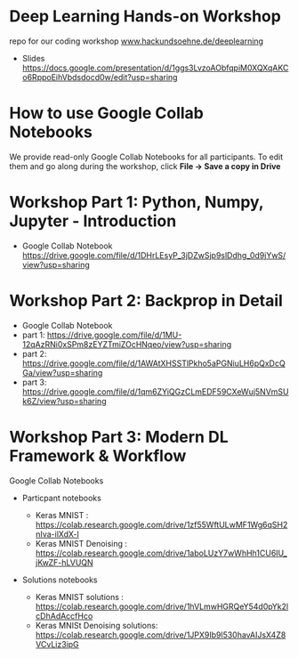 # Deep Learning Hands-on Workshop
repo for our coding workshop www.hackundsoehne.de/deeplearning

* Slides
https://docs.google.com/presentation/d/1ggs3LvzoAObfqpiM0XQXqAKCo6RppoEihVbdsdocd0w/edit?usp=sharing


# How to use Google Collab Notebooks
We provide read-only Google Collab Notebooks for all participants.
To edit them and go along during the workshop, click **File -> Save a copy in Drive**


# Workshop Part 1: Python, Numpy, Jupyter - Introduction

* Google Collab Notebook
https://drive.google.com/file/d/1DHrLEsyP_3jDZwSjp9slDdhg_0d9jYwS/view?usp=sharing

# Workshop Part 2: Backprop in Detail
* Google Collab Notebook
* part 1: https://drive.google.com/file/d/1MU-12qAzRNi0xSPm8zEYZTmiZOcHNqeo/view?usp=sharing
* part 2: https://drive.google.com/file/d/1AWAtXHSSTlPkho5aPGNiuLH6pQxDcQGa/view?usp=sharing
* part 3: https://drive.google.com/file/d/1qm6ZYiQGzCLmEDF59CXeWuj5NVmSUk6Z/view?usp=sharing

# Workshop Part 3: Modern DL Framework & Workflow
Google Collab Notebooks

* Particpant notebooks
  * Keras MNIST : https://colab.research.google.com/drive/1zf55WftULwMF1Wg6qSH2nIva-ilXdX-l
  * Keras MNIST Denoising : https://colab.research.google.com/drive/1aboLUzY7wWhHh1CU6IU_jKwZF-hLVUQN
  
  
* Solutions notebooks
  * Keras MNIST solutions : https://colab.research.google.com/drive/1hVLmwHGRQeY54d0pYk2lcDhAdAccfHco
  * Keras MNISt Denoising solutions: https://colab.research.google.com/drive/1JPX9Ib9l530havAIJsX4Z8VCvLiz3ipG
